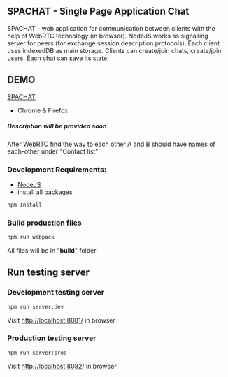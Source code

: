 ## SPACHAT - Single Page Application Chat

SPACHAT - web application for communication between clients with the help of WebRTC technology (in browser). 
NodeJS works as signalling server for peers (for exchange session description protocols).
Each client uses indexedDB as main storage. Clients can create/join chats, create/join users.
Each chat can save its state.

## DEMO
<a href="https://s-p-a-chat.herokuapp.com/" target="_blank">SPACHAT</a>
- Chrome & Firefox

##### Description will be provided soon


After WebRTC find the way to each other A and B should have names of each-other under "Contact list"

### Development Requirements:
- [NodeJS](https://nodejs.org/en/)
- install all packages
```bash
npm install
```

### Build production files
```bash
npm run webpack
```
All files will be in "__build__" folder

## Run testing server

### Development testing server
```bash
npm run server:dev
```
Visit [http://localhost:8081/](http://localhost:8081/) in browser

### Production testing server
```bash
npm run server:prod
```
Visit [http://localhost:8082/](http://localhost:8082/) in browser